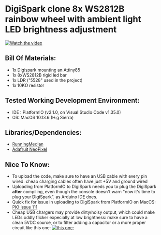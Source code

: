 # DigiSpark clone 8x WS2812B rainbow wheel with ambient light LED brightness adjustment
[![Watch the video](https://img.youtube.com/vi/2wXzP9xPV1U/maxresdefault.jpg)](https://youtu.be/2wXzP9xPV1U)


## Bill Of Materials:
* 1x Digispark mounting an Attiny85
* 1x 8xWS2812B rigid led bar
* 1x LDR ("5528" used in the project)
* 1x 10KΩ resistor


## Tested Working Development Environment:
* IDE : PlatformIO (v2.1.0, on Visual Studio Code v1.35.0)
* OS: MacOS 10.13.6 (Hig Sierra)


## Libraries/Dependencies:
* [RunningMedian](https://platformio.org/lib/show/1361/RunningMedian)
* [Adafruit NeoPixel](https://platformio.org/lib/show/28/Adafruit%20NeoPixel)


## Nice To Know:
* To upload the code, make sure to have an USB cable with every pin wired: cheap charging cables often have just +5V and ground wired
* Uploading from PlatformIO to DigiSpark needs you to plug the DigiSpark __after__ compiling, even though the console doesn't warn "now it's time to plug your DigiSpark", as Arduino IDE does.
* Quick fix for issue in uploading to DigiSpark from PlatformIO on MacOS: [PIO issue 111](https://github.com/platformio/platform-atmelavr/issues/111)
* Cheap USB chargers may provide dirty/noisy output, which could make LEDs oddly flicker expecially at low brightness: make sure to have a clean 5VDC source, or to filter adding a capacitor or a more proper circuit like this one: 
[![this one:](http://andybrown.me.uk/wp-content/images//usbnoise/schematic.png)](http://andybrown.me.uk/2015/07/24/usb-filtering/)
